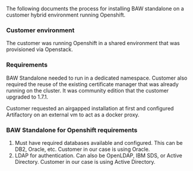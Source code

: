 The following documents the process for installing BAW standalone on a customer hybrid environment running Openshift.

### Customer environment

The customer was running Openshift in a shared environment that was provisioned via Openstack.

<ENV BACKGROUND HERE>

### Requirements

BAW Standalone needed to run in a dedicated namespace. Customer also required the reuse of the existing certificate manager that was already running on the cluster. It was community edition that the customer upgraded to 1.7.1.

Customer requested an airgapped installation at first and configured Artifactory on an external vm to act as a docker proxy. 

### BAW Standalone for Openshift requirements

1. Must have required databases available and configured. This can be DB2, Oracle, etc. Customer in our case is using Oracle.
2. LDAP for authentication. Can also be OpenLDAP, IBM SDS, or Active Directory. Customer in our case is using Active Directory.